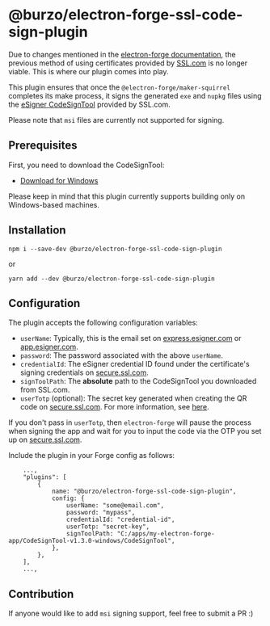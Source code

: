 # @burzo/electron-forge-ssl-code-sign-plugin

Due to changes mentioned in the [electron-forge documentation](https://www.electronforge.io/guides/code-signing/code-signing-windows), the previous method of using certificates provided by [SSL.com](https://www.ssl.com/) is no longer viable. This is where our plugin comes into play.

This plugin ensures that once the `@electron-forge/maker-squirrel` completes its make process, it signs the generated `exe` and `nupkg` files using the [eSigner CodeSignTool](https://www.ssl.com/guide/esigner-codesigntool-command-guide/) provided by SSL.com.

Please note that `msi` files are currently not supported for signing.

## Prerequisites

First, you need to download the CodeSignTool:

- [Download for Windows](https://www.ssl.com/download/codesigntool-for-windows/)

Please keep in mind that this plugin currently supports building only on Windows-based machines.

## Installation

```
npm i --save-dev @burzo/electron-forge-ssl-code-sign-plugin
```

or

```
yarn add --dev @burzo/electron-forge-ssl-code-sign-plugin
```

## Configuration

The plugin accepts the following configuration variables:

- `userName`: Typically, this is the email set on [express.esigner.com](https://express.esigner.com/esign) or [app.esigner.com](https://app.esigner.com/).
- `password`: The password associated with the above `userName`.
- `credentialId`: The eSigner credential ID found under the certificate's signing credentials on [secure.ssl.com](https://secure.ssl.com/login).
- `signToolPath`: The **absolute** path to the CodeSignTool you downloaded from SSL.com.
- `userTotp` (optional): The secret key generated when creating the QR code on [secure.ssl.com](https://secure.ssl.com/login). For more information, see [here](https://www.ssl.com/how-to/automate-esigner-ev-code-signing/).

If you don't pass in `userTotp`, then `electron-forge` will pause the process when signing the app and wait for you to input the code via the OTP you set up on [secure.ssl.com](https://secure.ssl.com/login).

Include the plugin in your Forge config as follows:

```
    ...,
    "plugins": [
		{
			name: "@burzo/electron-forge-ssl-code-sign-plugin",
			config: {
				userName: "some@email.com",
				password: "mypass",
				credentialId: "credential-id",
				userTotp: "secret-key",
				signToolPath: "C:/apps/my-electron-forge-app/CodeSignTool-v1.3.0-windows/CodeSignTool",
			},
		},
    ],
    ...,
```

## Contribution

If anyone would like to add `msi` signing support, feel free to submit a PR :)
